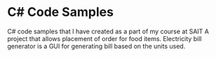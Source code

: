 # C# Code Samples
C# code samples that I have created as a part of my course at SAIT
A project that allows placement of order for food items. Electricity bill generator is a GUI for generating bill based on the units used.
